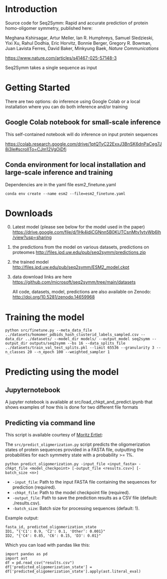 # Introduction 
Source code for Seq2Symm: Rapid and accurate prediction of protein homo-oligomer symmetry, published here:

Meghana Kshirsagar, Artur Meller, Ian R. Humphreys, Samuel Sledzieski, Yixi Xu, Rahul Dodhia, Eric Horvitz, Bonnie Berger, Gregory R. Bowman, Juan Lavista Ferres, David Baker, Minkyung Baek, _Nature Communications_

https://www.nature.com/articles/s41467-025-57148-3

Seq2Symm takes a single sequence as input

# Getting Started

There are two options: do inference using Google Colab or a local installation where you can do both inference and/or training

## Google Colab notebook for small-scale inference

This self-contained notebook will do inference on input protein sequences

https://colab.research.google.com/drive/1ptQTyC22ExxJ3BnSK6dnPaCeg7J8i3le#scrollTo=CJm12VgOiDfj

## Conda environment for local installation and large-scale inference and training

Dependencies are in the yaml file esm2_finetune.yaml

```
conda env create --name esm2 --file=esm2_finetune.yaml
```

# Downloads

  0. Latest model (please see below for the model used in the paper)
      https://drive.google.com/file/d/1Hk4idiCGNnn5B0KUTCsnMtv1vtvWb6lh/view?usp=sharing

  2.  the predictions from the model on various datasets, predictions on proteomes
      http://files.ipd.uw.edu/pub/seq2symm/predictions.zip
  
  3.  the trained model
      http://files.ipd.uw.edu/pub/seq2symm/ESM2_model.ckpt

  4.  data download links are here
      https://github.com/microsoft/seq2symm/tree/main/datasets

      All code, datasets, model, predictions are also available on Zenodo: http://doi.org/10.5281/zenodo.14659968
      

# Training the model

```
python src/finetune.py --meta_data_file ../datasets/homomer_pdbids_hash_clusterid_labels_sampled.csv --data_dir ../datasets/ --model_dir models/ --output_model seq2symm --output_dir outputs/seq2symm --bs 16 --data_splits_file ../datasets/train_val_test_splits.pkl --limit 65536 --granularity 3 --n_classes 20 --n_epoch 100 --weighted_sampler 1
```

# Predicting using the model

## Jupyternotebook
A jupyter notebook is available at src/load_chkpt_and_predict.ipynb that shows examples of how this is done for two different file formats

## Predicting via command line
This script is available courtesy of <a href="https://github.com/MoritzErtelt">Moritz Ertlet</a>: 

The  `src/predict_oligmerization.py` script predicts the oligomerization states of protein sequences provided in a FASTA file, outputting the probabilities for each symmetry state with a probability >= 1%.
```
python predict_oligomerization.py -input_file <input_fasta> -chkpt_file <model_checkpoint> [-output_file <results.csv>] [-batch_size <n>]
```
* `-input_file`: Path to the input FASTA file containing the sequences for prediction (required).
* `-chkpt_file`: Path to the model checkpoint file (required).
* `-output_file`: Path to save the prediction results as a CSV file (default: ./results.csv).
* `-batch_size`: Batch size for processing sequences (default: 1).

Example output:
```
fasta_id, predicted_oligomerization_state
ID1, "{'C1': 0.9, 'C2': 0.1, 'Other': 0.001}"
ID2, "{'C4': 0.85, 'C6': 0.15, 'D3': 0.01}"
```
Which you can load with pandas like this:
```
import pandas as pd
import ast
df = pd.read_csv("results.csv")
df['predicted_oligomerization_state'] = df['predicted_oligomerization_state'].apply(ast.literal_eval)
```

